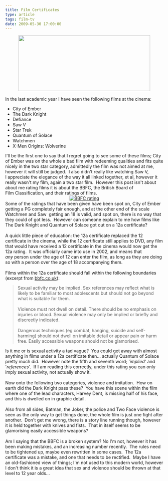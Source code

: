 ```yaml
---
title: Film Certificates
type: article
tags: film-tv
date: 2009-05-30 17:00:00
---
```

<div class="separator" style="clear:both;text-align:center;"><a href="http://img21.imageshack.us/img21/8249/thedarkknightthejoker13.jpg"><img border="0" height="178" src="http://img21.imageshack.us/img21/8249/thedarkknightthejoker13.jpg" width="420" /></a></div><br />In the last academic year I have seen the following films at the cinema:<br /><ul><li>City of Ember</li><li>The Dark Knight</li><li>Defiance</li><li>Saw V</li><li>Star Trek</li><li>Quantum of Solace</li><li>Watchmen</li><li>X-Men Origins: Wolverine</li></ul>I'll be the first one to say that I regret going to see some of these films; City of Ember was on the whole a bad film with redeeming qualities and fits quite nicely in the two star category,&nbsp;admittedly the film was not aimed at me, however it will still be judged. &nbsp;I also didn't really like watching Saw V, I&nbsp;appreciate&nbsp;the elegance of the way it all linked together, et al, however it really wasn't my film, again a two star film. &nbsp;However this post isn't about about me rating films it is about the BBFC, the British Board of Film&nbsp;Classification, and their ratings of films.<br /><div class="separator" style="clear:both;text-align:center;"></div><div class="separator" style="clear:both;text-align:center;"><a href="http://img16.imageshack.us/img16/9431/bbfcratings.jpg"><img alt="BBFC rating" src="http://img16.imageshack.us/img16/9431/bbfcratings.jpg" /></a></div>Some of the ratings that have been given have been spot on, City of Ember getting a PG completely fair enough, and at the other end of the scale Watchmen and Saw &nbsp;getting an 18 is valid, and spot on, there is no way that they could of got less. &nbsp;However can someone explain to me how films like The Dark Knight and Quantum of Solace got out on a 12a certificate?<br /><br />A quick little piece of education: the 12a certificate replaced the 12 certificate in the cinema, while the 12 certificate still applies to DVD, any film that would have&nbsp;received&nbsp;a 12 certificate in the cinema would now get the 12a rating. &nbsp;It was&nbsp;officially&nbsp;came into use in 2002, and means that <i>any</i>&nbsp;person under the age of 12 can enter the film, as long as they are doing so with a person over the age of 18&nbsp;accompanying&nbsp;them.<br /><br />Films within the 12a certificate should fall within the following boundaries (excerpt from <a href="http://www.bbfc.co.uk/classification/c_12.php">bbfc.co.uk</a>):<br /><blockquote>Sexual activity may be implied. Sex references may reflect what is likely to be familiar to most adolescents but should not go beyond what is suitable for them.<br /><br />Violence must not dwell on detail. There should be no emphasis on injuries or blood. Sexual violence may only be implied or briefly and discreetly indicated.<br /><br />Dangerous techniques (eg combat, hanging, suicide and self-harming) should not dwell on imitable detail or appear pain or harm free. Easily accessible weapons should not be glamorised.</blockquote>Is it me or is sexual activity a tad vague? &nbsp;You could get away with almost anything in films under a 12a certificate then... actually Quantum of Solace pretty much did. &nbsp;However note the fifth and seventh word; '<i>implied</i>' and '<i>references</i>'. &nbsp;If I am reading this correctly, under this rating you can only imply sexual&nbsp;activity, not actually show it.<br /><br />Now onto the following two categories, violence and imitation. &nbsp;How on earth did the Dark Knight pass these? &nbsp;You have this scene within the film where one of the lead characters, Harvey Dent, is missing half of his face, and this is dwelled on in graphic detail.<br /><br />Also from all sides, Batman, the Joker, the police and Two Face violence is seen as the only way to get things done, the whole film is just one fight after another. &nbsp;Don't get me wrong, there is a story line running though, however it is held together with knives and fists. &nbsp;That in itself seems to be glamorising easily&nbsp;accessible&nbsp;weapons?<br /><br />Am I saying that the BBFC is a broken system? No I'm not, however it has been making mistakes, and an increasing number recently. &nbsp;The rules need to be tightened up, maybe even rewritten in some cases. &nbsp;The 12a certificate was a mistake, and one that needs to be rectified. &nbsp;Maybe I have an old-fashioned view of things; I'm not used to this modern world, however I don't think it is a great idea that sex and violence should be thrown&nbsp;at that level&nbsp;to 12 year olds...<div class="blogger-post-footer"><img width='1' height='1' src='https://blogger.googleusercontent.com/tracker/31453821-7965086068612134503?l=www.jamesdoc.co.uk' alt='' /></div>

